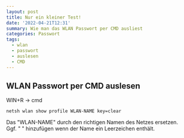 ```yaml
---
layout: post
title: Nur ein kleiner Test!
date: '2022-04-21T12:31'
summary: Wie man das WLAN Passwort per CMD ausliest
categories: Passwort
tags:
  - wlan
  - passwort
  - auslesen
  - CMD
---
```


## WLAN Passwort per CMD auslesen

WIN+R -> cmd
```
netsh wlan show profile WLAN-NAME key=clear
```
Das "WLAN-NAME" durch den richtigen Namen des Netzes ersetzen.<br>
Ggf. " " hinzufügen wenn der Name ein Leerzeichen enthält.

